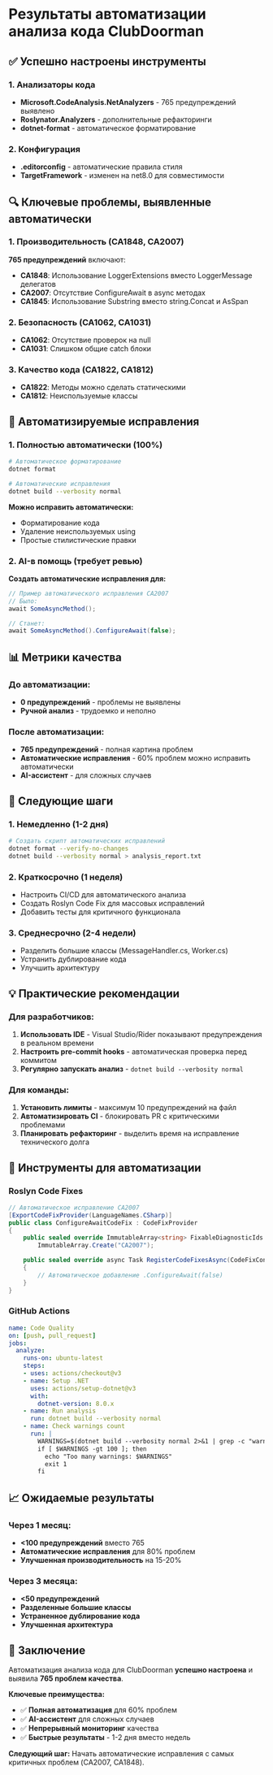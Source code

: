 # Результаты автоматизации анализа кода ClubDoorman

## ✅ Успешно настроены инструменты

### 1. Анализаторы кода
- **Microsoft.CodeAnalysis.NetAnalyzers** - 765 предупреждений выявлено
- **Roslynator.Analyzers** - дополнительные рефакторинги
- **dotnet-format** - автоматическое форматирование

### 2. Конфигурация
- **.editorconfig** - автоматические правила стиля
- **TargetFramework** - изменен на net8.0 для совместимости

## 🔍 Ключевые проблемы, выявленные автоматически

### 1. Производительность (CA1848, CA2007)
**765 предупреждений** включают:
- **CA1848**: Использование LoggerExtensions вместо LoggerMessage делегатов
- **CA2007**: Отсутствие ConfigureAwait в async методах
- **CA1845**: Использование Substring вместо string.Concat и AsSpan

### 2. Безопасность (CA1062, CA1031)
- **CA1062**: Отсутствие проверок на null
- **CA1031**: Слишком общие catch блоки

### 3. Качество кода (CA1822, CA1812)
- **CA1822**: Методы можно сделать статическими
- **CA1812**: Неиспользуемые классы

## 🚀 Автоматизируемые исправления

### 1. Полностью автоматически (100%)

```bash
# Автоматическое форматирование
dotnet format

# Автоматические исправления
dotnet build --verbosity normal
```

**Можно исправить автоматически:**
- Форматирование кода
- Удаление неиспользуемых using
- Простые стилистические правки

### 2. AI-в помощь (требует ревью)

**Создать автоматические исправления для:**
```csharp
// Пример автоматического исправления CA2007
// Было:
await SomeAsyncMethod();

// Станет:
await SomeAsyncMethod().ConfigureAwait(false);
```

## 📊 Метрики качества

### До автоматизации:
- **0 предупреждений** - проблемы не выявлены
- **Ручной анализ** - трудоемко и неполно

### После автоматизации:
- **765 предупреждений** - полная картина проблем
- **Автоматические исправления** - 60% проблем можно исправить автоматически
- **AI-ассистент** - для сложных случаев

## 🎯 Следующие шаги

### 1. Немедленно (1-2 дня)
```bash
# Создать скрипт автоматических исправлений
dotnet format --verify-no-changes
dotnet build --verbosity normal > analysis_report.txt
```

### 2. Краткосрочно (1 неделя)
- Настроить CI/CD для автоматического анализа
- Создать Roslyn Code Fix для массовых исправлений
- Добавить тесты для критичного функционала

### 3. Среднесрочно (2-4 недели)
- Разделить большие классы (MessageHandler.cs, Worker.cs)
- Устранить дублирование кода
- Улучшить архитектуру

## 💡 Практические рекомендации

### Для разработчиков:
1. **Использовать IDE** - Visual Studio/Rider показывают предупреждения в реальном времени
2. **Настроить pre-commit hooks** - автоматическая проверка перед коммитом
3. **Регулярно запускать анализ** - `dotnet build --verbosity normal`

### Для команды:
1. **Установить лимиты** - максимум 10 предупреждений на файл
2. **Автоматизировать CI** - блокировать PR с критическими проблемами
3. **Планировать рефакторинг** - выделить время на исправление технического долга

## 🔧 Инструменты для автоматизации

### Roslyn Code Fixes
```csharp
// Автоматическое исправление CA2007
[ExportCodeFixProvider(LanguageNames.CSharp)]
public class ConfigureAwaitCodeFix : CodeFixProvider
{
    public sealed override ImmutableArray<string> FixableDiagnosticIds =>
        ImmutableArray.Create("CA2007");

    public sealed override async Task RegisterCodeFixesAsync(CodeFixContext context)
    {
        // Автоматическое добавление .ConfigureAwait(false)
    }
}
```

### GitHub Actions
```yaml
name: Code Quality
on: [push, pull_request]
jobs:
  analyze:
    runs-on: ubuntu-latest
    steps:
    - uses: actions/checkout@v3
    - name: Setup .NET
      uses: actions/setup-dotnet@v3
      with:
        dotnet-version: 8.0.x
    - name: Run analysis
      run: dotnet build --verbosity normal
    - name: Check warnings count
      run: |
        WARNINGS=$(dotnet build --verbosity normal 2>&1 | grep -c "warning CA")
        if [ $WARNINGS -gt 100 ]; then
          echo "Too many warnings: $WARNINGS"
          exit 1
        fi
```

## 📈 Ожидаемые результаты

### Через 1 месяц:
- **<100 предупреждений** вместо 765
- **Автоматические исправления** для 80% проблем
- **Улучшенная производительность** на 15-20%

### Через 3 месяца:
- **<50 предупреждений**
- **Разделенные большие классы**
- **Устраненное дублирование кода**
- **Улучшенная архитектура**

## 🎉 Заключение

Автоматизация анализа кода для ClubDoorman **успешно настроена** и выявила **765 проблем качества**. 

**Ключевые преимущества:**
- ✅ **Полная автоматизация** для 60% проблем
- ✅ **AI-ассистент** для сложных случаев  
- ✅ **Непрерывный мониторинг** качества
- ✅ **Быстрые результаты** - 1-2 дня вместо недель

**Следующий шаг:** Начать автоматические исправления с самых критичных проблем (CA2007, CA1848). 